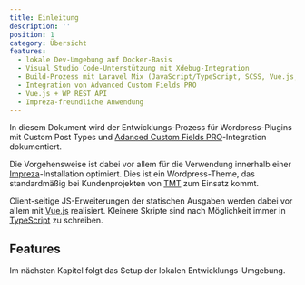 ```yaml
---
title: Einleitung
description: ''
position: 1
category: Übersicht
features:
  - lokale Dev-Umgebung auf Docker-Basis
  - Visual Studio Code-Unterstützung mit Xdebug-Integration
  - Build-Prozess mit Laravel Mix (JavaScript/TypeScript, SCSS, Vue.js, etc.)
  - Integration von Advanced Custom Fields PRO
  - Vue.js + WP REST API
  - Impreza-freundliche Anwendung
---
```


In diesem Dokument wird der Entwicklungs-Prozess für Wordpress-Plugins mit Custom Post Types und [Adanced Custom Fields PRO](https://www.advancedcustomfields.com/)-Integration dokumentiert.

Die Vorgehensweise ist dabei vor allem für die Verwendung innerhalb einer [Impreza](http://impreza-landing.us-themes.com/)-Installation optimiert. Dies ist ein Wordpress-Theme, das standardmäßig bei Kundenprojekten von [TMT](https://www.tmt.de/) zum Einsatz kommt.

Client-seitige JS-Erweiterungen der statischen Ausgaben werden dabei vor allem mit [Vue.js](https://vuejs.org/) realisiert. Kleinere Skripte sind nach Möglichkeit immer in [TypeScript](https://www.typescriptlang.org/) zu schreiben.

## Features

<list :items="features"></list>

Im nächsten Kapitel folgt das Setup der lokalen Entwicklungs-Umgebung.

